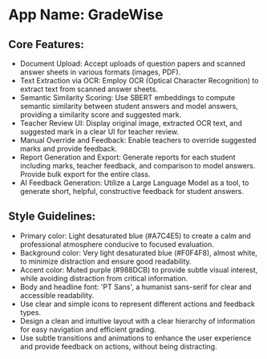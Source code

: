 # **App Name**: GradeWise

## Core Features:

- Document Upload: Accept uploads of question papers and scanned answer sheets in various formats (images, PDF).
- Text Extraction via OCR: Employ OCR (Optical Character Recognition) to extract text from scanned answer sheets.
- Semantic Similarity Scoring: Use SBERT embeddings to compute semantic similarity between student answers and model answers, providing a similarity score and suggested mark.
- Teacher Review UI: Display original image, extracted OCR text, and suggested mark in a clear UI for teacher review.
- Manual Override and Feedback: Enable teachers to override suggested marks and provide feedback.
- Report Generation and Export: Generate reports for each student including marks, teacher feedback, and comparison to model answers. Provide bulk export for the entire class.
- AI Feedback Generation: Utilize a Large Language Model as a tool, to generate short, helpful, constructive feedback for student answers.

## Style Guidelines:

- Primary color: Light desaturated blue (#A7C4E5) to create a calm and professional atmosphere conducive to focused evaluation.
- Background color: Very light desaturated blue (#F0F4F8), almost white, to minimize distraction and ensure good readability.
- Accent color: Muted purple (#988DCB) to provide subtle visual interest, while avoiding distraction from critical information.
- Body and headline font: 'PT Sans', a humanist sans-serif for clear and accessible readability.
- Use clear and simple icons to represent different actions and feedback types.
- Design a clean and intuitive layout with a clear hierarchy of information for easy navigation and efficient grading.
- Use subtle transitions and animations to enhance the user experience and provide feedback on actions, without being distracting.